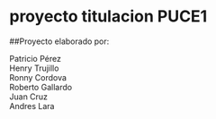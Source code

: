 # proyecto titulacion PUCE1
##Proyecto elaborado por:
<dt>Patricio Pérez
<dt>Henry Trujillo
<dt>Ronny Cordova
<dt>Roberto Gallardo
<dt>Juan Cruz
<dt>Andres Lara
